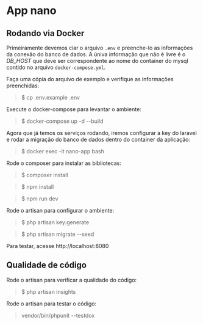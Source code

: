 # App nano

## Rodando via Docker

Primeiramente devemos ciar o arquivo `.env` e preenche-lo as informações da conexão do banco de dados. A úniva informação que não é livre é o *DB_HOST* que deve ser correspondente ao nome do container do mysql contido no arquivo `docker-compose.yml`.

Faça uma cópia do arquivo de exemplo e verifique as informações preenchidas:

> $ cp .env.example .env

Execute o docker-compose para levantar o ambiente:

> $ docker-compose up -d --build

Agora que já temos os serviços rodando, iremos configurar a key do laravel e rodar a migração do banco de dados dentro do container da aplicação:

> $ docker exec -it nano-app bash

Rode o composer para instalar as bibliotecas:

> $ composer install

> $ npm install

> $ npm run dev

Rode o artisan para configurar o ambiente:
> $ php artisan key:generate

> $ php artisan migrate --seed

Para testar, acesse http://localhost:8080


## Qualidade de código

Rode o artisan para verificar a qualidade do código:
> $ php artisan insights

Rode o artisan para testar o código:
> vendor/bin/phpunit --testdox



